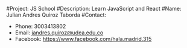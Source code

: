 #Project: JS School
#Description: Learn JavaScript and React
#Name: Julian Andres Quiroz Taborda
#Contact:
- Phone: 3003413802
- Email: jandres.quiroz@udea.edu.co
- Facebook: https://www.facebook.com/hala.madrid.315

